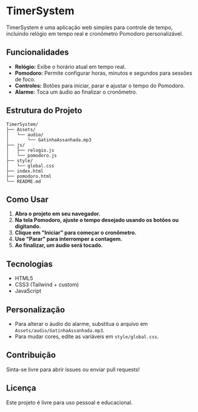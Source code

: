 # TimerSystem

TimerSystem é uma aplicação web simples para controle de tempo, incluindo relógio em tempo real e cronômetro Pomodoro personalizável.

## Funcionalidades

- **Relógio:** Exibe o horário atual em tempo real.
- **Pomodoro:** Permite configurar horas, minutos e segundos para sessões de foco.
- **Controles:** Botões para iniciar, parar e ajustar o tempo do Pomodoro.
- **Alarme:** Toca um áudio ao finalizar o cronômetro.

## Estrutura do Projeto

```
TimerSystem/
├── Assets/
│   └── audio/
│       └── GatinhaAssanhada.mp3
├── js/
│   ├── relogio.js
│   └── pomodoro.js
├── style/
│   └── global.css
├── index.html
├── pomodoro.html
└── README.md
```

## Como Usar

1. **Abra o projeto em seu navegador.**
2. **Na tela Pomodoro, ajuste o tempo desejado usando os botões ou digitando.**
3. **Clique em "Iniciar" para começar o cronômetro.**
4. **Use "Parar" para interromper a contagem.**
5. **Ao finalizar, um áudio será tocado.**

## Tecnologias

- HTML5
- CSS3 (Tailwind + custom)
- JavaScript

## Personalização

- Para alterar o áudio do alarme, substitua o arquivo em `Assets/audio/GatinhaAssanhada.mp3`.
- Para mudar cores, edite as variáveis em `style/global.css`.

## Contribuição

Sinta-se livre para abrir issues ou enviar pull requests!

## Licença

Este projeto é livre para uso pessoal e educacional.